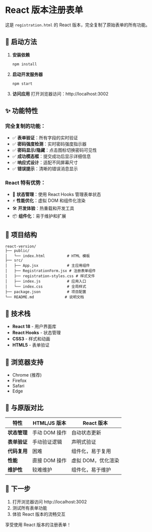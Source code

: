 # React 版本注册表单

这是 `registration.html` 的 React 版本，完全复制了原始表单的所有功能。

## 🚀 启动方法

1. **安装依赖**
   ```bash
   npm install
   ```

2. **启动开发服务器**
   ```bash
   npm start
   ```

3. **访问应用**
   打开浏览器访问：http://localhost:3002

## ✨ 功能特性

### 完全复制的功能：
- ✅ **表单验证**：所有字段的实时验证
- ✅ **密码强度检测**：实时密码强度指示器
- ✅ **密码显示/隐藏**：点击图标切换密码可见性
- ✅ **成功模态框**：提交成功后显示详细信息
- ✅ **响应式设计**：适配不同屏幕尺寸
- ✅ **错误提示**：清晰的错误消息显示

### React 特有优势：
- 🔄 **状态管理**：使用 React Hooks 管理表单状态
- ⚡ **性能优化**：虚拟 DOM 和组件化渲染
- 🛠️ **开发体验**：热重载和开发工具
- 📦 **组件化**：易于维护和扩展

## 📁 项目结构

```
react-version/
├── public/
│   └── index.html          # HTML 模板
├── src/
│   ├── App.jsx             # 主应用组件
│   ├── RegistrationForm.jsx # 注册表单组件
│   ├── registration-styles.css # 样式文件
│   ├── index.js            # 应用入口
│   └── index.css           # 全局样式
├── package.json            # 项目配置
└── README.md              # 说明文档
```

## 🔧 技术栈

- **React 18** - 用户界面库
- **React Hooks** - 状态管理
- **CSS3** - 样式和动画
- **HTML5** - 表单验证

## 📱 浏览器支持

- Chrome (推荐)
- Firefox
- Safari
- Edge

## 🎯 与原版对比

| 特性 | HTML/JS 版本 | React 版本 |
|------|-------------|------------|
| **状态管理** | 手动 DOM 操作 | 自动状态更新 |
| **表单验证** | 手动验证逻辑 | 声明式验证 |
| **代码复用** | 困难 | 组件化，易于复用 |
| **性能** | 直接 DOM 操作 | 虚拟 DOM，优化渲染 |
| **维护性** | 较难维护 | 组件化，易于维护 |

## 🚀 下一步

1. 打开浏览器访问 http://localhost:3002
2. 测试所有表单功能
3. 体验 React 版本的流畅交互

享受使用 React 版本的注册表单！
